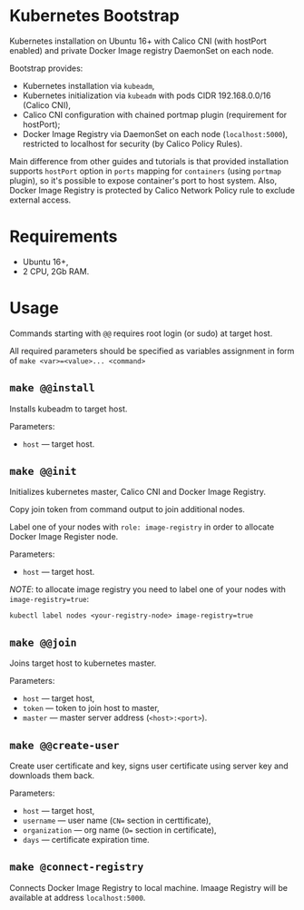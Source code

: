 # Kubernetes Bootstrap

Kubernetes installation on Ubuntu 16+ with Calico CNI (with hostPort enabled)
and private Docker Image registry DaemonSet on each node.

Bootstrap provides:

* Kubernetes installation via `kubeadm`,
* Kubernetes initialization via `kubeadm` with pods CIDR 192.168.0.0/16 (Calico
  CNI),
* Calico CNI configuration with chained portmap plugin (requirement for
  hostPort);
* Docker Image Registry via DaemonSet on each node (`localhost:5000`),
  restricted to localhost for security (by Calico Policy Rules).

Main difference from other guides and tutorials is that provided installation
supports `hostPort` option in `ports` mapping for `containers` (using `portmap`
plugin), so it's possible to expose container's port to host system. Also,
Docker Image Registry is protected by Calico Network Policy rule to
exclude external access.

# Requirements

* Ubuntu 16+,
* 2 CPU, 2Gb RAM.

# Usage

Commands starting with `@@` requires root login (or sudo) at target host.

All required parameters should be specified as variables assignment in form
of `make <var>=<value>... <command>`

## `make @@install`

Installs kubeadm to target host.

Parameters:

* `host` — target host.

## `make @@init`

Initializes kubernetes master, Calico CNI and Docker Image Registry.

Copy join token from command output to join additional nodes.

Label one of your nodes with `role: image-registry` in order to allocate
Docker Image Register node.

Parameters:

* `host` — target host.

*NOTE*: to allocate image registry you need to label one of your nodes with
`image-registry=true`:

```
kubectl label nodes <your-registry-node> image-registry=true
```

## `make @@join`

Joins target host to kubernetes master.

Parameters:

* `host` — target host,
* `token` — token to join host to master,
* `master` — master server address (`<host>:<port>`).

## `make @@create-user`

Create user certificate and key, signs user certificate using server key and
downloads them back.

Parameters:

* `host` — target host,
* `username` — user name (`CN=` section in certtificate),
* `organization` — org name (`O=` section in certificate),
* `days` — certificate expiration time.

## `make @connect-registry`

Connects Docker Image Registry to local machine. Imaage Registry will be
available at address `localhost:5000`.
